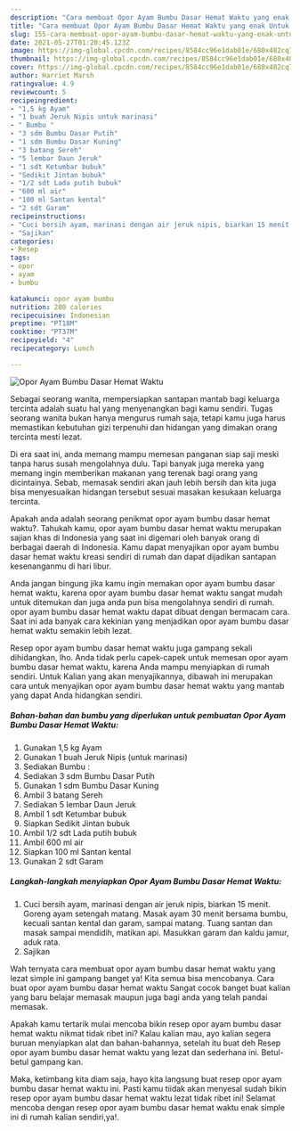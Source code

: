 ```yaml
---
description: "Cara membuat Opor Ayam Bumbu Dasar Hemat Waktu yang enak Untuk Jualan"
title: "Cara membuat Opor Ayam Bumbu Dasar Hemat Waktu yang enak Untuk Jualan"
slug: 155-cara-membuat-opor-ayam-bumbu-dasar-hemat-waktu-yang-enak-untuk-jualan
date: 2021-05-27T01:20:45.123Z
image: https://img-global.cpcdn.com/recipes/8584cc96e1dab01e/680x482cq70/opor-ayam-bumbu-dasar-hemat-waktu-foto-resep-utama.jpg
thumbnail: https://img-global.cpcdn.com/recipes/8584cc96e1dab01e/680x482cq70/opor-ayam-bumbu-dasar-hemat-waktu-foto-resep-utama.jpg
cover: https://img-global.cpcdn.com/recipes/8584cc96e1dab01e/680x482cq70/opor-ayam-bumbu-dasar-hemat-waktu-foto-resep-utama.jpg
author: Harriet Marsh
ratingvalue: 4.9
reviewcount: 5
recipeingredient:
- "1,5 kg Ayam"
- "1 buah Jeruk Nipis untuk marinasi"
- " Bumbu "
- "3 sdm Bumbu Dasar Putih"
- "1 sdm Bumbu Dasar Kuning"
- "3 batang Sereh"
- "5 lembar Daun Jeruk"
- "1 sdt Ketumbar bubuk"
- "Sedikit Jintan bubuk"
- "1/2 sdt Lada putih bubuk"
- "600 ml air"
- "100 ml Santan kental"
- "2 sdt Garam"
recipeinstructions:
- "Cuci bersih ayam, marinasi dengan air jeruk nipis, biarkan 15 menit. Goreng ayam setengah matang. Masak ayam 30 menit bersama bumbu, kecuali santan kental dan garam, sampai matang. Tuang santan dan masak sampai mendidih, matikan api. Masukkan garam dan kaldu jamur, aduk rata."
- "Sajikan"
categories:
- Resep
tags:
- opor
- ayam
- bumbu

katakunci: opor ayam bumbu 
nutrition: 280 calories
recipecuisine: Indonesian
preptime: "PT18M"
cooktime: "PT37M"
recipeyield: "4"
recipecategory: Lunch

---
```



![Opor Ayam Bumbu Dasar Hemat Waktu](https://img-global.cpcdn.com/recipes/8584cc96e1dab01e/680x482cq70/opor-ayam-bumbu-dasar-hemat-waktu-foto-resep-utama.jpg)

Sebagai seorang wanita, mempersiapkan santapan mantab bagi keluarga tercinta adalah suatu hal yang menyenangkan bagi kamu sendiri. Tugas seorang  wanita bukan hanya mengurus rumah saja, tetapi kamu juga harus memastikan kebutuhan gizi terpenuhi dan hidangan yang dimakan orang tercinta mesti lezat.

Di era  saat ini, anda memang mampu memesan panganan siap saji meski tanpa harus susah mengolahnya dulu. Tapi banyak juga mereka yang memang ingin memberikan makanan yang terenak bagi orang yang dicintainya. Sebab, memasak sendiri akan jauh lebih bersih dan kita juga bisa menyesuaikan hidangan tersebut sesuai masakan kesukaan keluarga tercinta. 



Apakah anda adalah seorang penikmat opor ayam bumbu dasar hemat waktu?. Tahukah kamu, opor ayam bumbu dasar hemat waktu merupakan sajian khas di Indonesia yang saat ini digemari oleh banyak orang di berbagai daerah di Indonesia. Kamu dapat menyajikan opor ayam bumbu dasar hemat waktu kreasi sendiri di rumah dan dapat dijadikan santapan kesenanganmu di hari libur.

Anda jangan bingung jika kamu ingin memakan opor ayam bumbu dasar hemat waktu, karena opor ayam bumbu dasar hemat waktu sangat mudah untuk ditemukan dan juga anda pun bisa mengolahnya sendiri di rumah. opor ayam bumbu dasar hemat waktu dapat dibuat dengan bermacam cara. Saat ini ada banyak cara kekinian yang menjadikan opor ayam bumbu dasar hemat waktu semakin lebih lezat.

Resep opor ayam bumbu dasar hemat waktu juga gampang sekali dihidangkan, lho. Anda tidak perlu capek-capek untuk memesan opor ayam bumbu dasar hemat waktu, karena Anda mampu menyiapkan di rumah sendiri. Untuk Kalian yang akan menyajikannya, dibawah ini merupakan cara untuk menyajikan opor ayam bumbu dasar hemat waktu yang mantab yang dapat Anda hidangkan sendiri.

<!--inarticleads1-->

##### Bahan-bahan dan bumbu yang diperlukan untuk pembuatan Opor Ayam Bumbu Dasar Hemat Waktu:

1. Gunakan 1,5 kg Ayam
1. Gunakan 1 buah Jeruk Nipis (untuk marinasi)
1. Sediakan  Bumbu :
1. Sediakan 3 sdm Bumbu Dasar Putih
1. Gunakan 1 sdm Bumbu Dasar Kuning
1. Ambil 3 batang Sereh
1. Sediakan 5 lembar Daun Jeruk
1. Ambil 1 sdt Ketumbar bubuk
1. Siapkan Sedikit Jintan bubuk
1. Ambil 1/2 sdt Lada putih bubuk
1. Ambil 600 ml air
1. Siapkan 100 ml Santan kental
1. Gunakan 2 sdt Garam




<!--inarticleads2-->

##### Langkah-langkah menyiapkan Opor Ayam Bumbu Dasar Hemat Waktu:

1. Cuci bersih ayam, marinasi dengan air jeruk nipis, biarkan 15 menit. Goreng ayam setengah matang. Masak ayam 30 menit bersama bumbu, kecuali santan kental dan garam, sampai matang. Tuang santan dan masak sampai mendidih, matikan api. Masukkan garam dan kaldu jamur, aduk rata.
1. Sajikan




Wah ternyata cara membuat opor ayam bumbu dasar hemat waktu yang lezat simple ini gampang banget ya! Kita semua bisa mencobanya. Cara buat opor ayam bumbu dasar hemat waktu Sangat cocok banget buat kalian yang baru belajar memasak maupun juga bagi anda yang telah pandai memasak.

Apakah kamu tertarik mulai mencoba bikin resep opor ayam bumbu dasar hemat waktu nikmat tidak ribet ini? Kalau kalian mau, ayo kalian segera buruan menyiapkan alat dan bahan-bahannya, setelah itu buat deh Resep opor ayam bumbu dasar hemat waktu yang lezat dan sederhana ini. Betul-betul gampang kan. 

Maka, ketimbang kita diam saja, hayo kita langsung buat resep opor ayam bumbu dasar hemat waktu ini. Pasti kamu tiidak akan menyesal sudah bikin resep opor ayam bumbu dasar hemat waktu lezat tidak ribet ini! Selamat mencoba dengan resep opor ayam bumbu dasar hemat waktu enak simple ini di rumah kalian sendiri,ya!.

